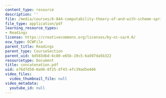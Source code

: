 ```yaml
---
content_type: resource
description: ''
file: /media/courses/6-844-computability-theory-of-and-with-scheme-spring-2003/e76d7d500a960f25df43efc39ad5e466_concatenation.pdf
file_type: application/pdf
learning_resource_types:
- Readings
license: https://creativecommons.org/licenses/by-nc-sa/4.0/
ocw_type: OCWFile
parent_title: Readings
parent_type: CourseSection
parent_uid: bd583dbd-6c80-e65b-19c5-6a507da5b322
resourcetype: Document
title: concatenation.pdf
uid: e76d7d50-0a96-0f25-df43-efc39ad5e466
video_files:
  video_thumbnail_file: null
video_metadata:
  youtube_id: null
---
```

